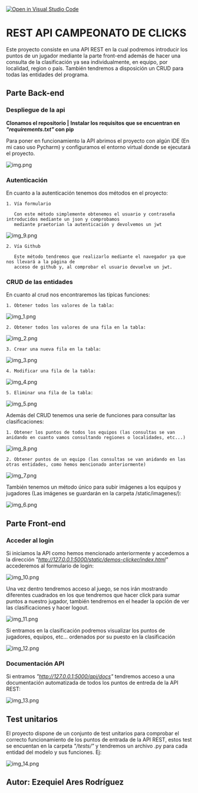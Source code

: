 [![Open in Visual Studio Code](https://classroom.github.com/assets/open-in-vscode-f059dc9a6f8d3a56e377f745f24479a46679e63a5d9fe6f495e02850cd0d8118.svg)](https://classroom.github.com/online_ide?assignment_repo_id=6809571&assignment_repo_type=AssignmentRepo)
# REST API CAMPEONATO DE CLICKS
Este proyecto consiste en una API REST en la cual podremos introducir los puntos de un jugador mediante
la parte front-end además de hacer una consulta de la clasificación ya sea individualmente, en equipo,
por localidad, region o país. También tendremos a disposición un CRUD para todas las entidades del programa.

## Parte Back-end

### Despliegue de la api
**Clonamos el repositorio |**
**Instalar los requisitos que se encuentran en *"requirements.txt"* con pip**

Para poner en funcionamiento la API abrimos el proyecto con algún IDE (En mi caso uso Pycharm)
y configuramos el entorno virtual donde se ejecutará el proyecto.

![img.png](ImagenesDocumentacion/img.png)

### Autenticación
En cuanto a la autenticación tenemos dos métodos en el proyecto:

    1. Vía formulario

       Con este método simplemente obtenemos el usuario y contraseña introducidos mediante un json y comprobamos
       mediante praetorian la autenticación y devolvemos un jwt
![img_9.png](ImagenesDocumentacion/img_9.png)

    2. Vía Github

       Este método tendremos que realizarlo mediante el navegador ya que nos llevará a la página de
       acceso de github y, al comprobar el usuario devuelve un jwt.

### CRUD de las entidades
En cuanto al crud nos encontraremos las tipicas funciones:

    1. Obtener todos los valores de la tabla:
       
 ![img_1.png](ImagenesDocumentacion/img_1.png)

    2. Obtener todos los valores de una fila en la tabla:

![img_2.png](ImagenesDocumentacion/img_2.png)

    3. Crear una nueva fila en la tabla:
![img_3.png](ImagenesDocumentacion/img_3.png)

    4. Modificar una fila de la tabla:
![img_4.png](ImagenesDocumentacion/img_4.png)

    5. Eliminar una fila de la tabla:
![img_5.png](ImagenesDocumentacion/img_5.png)

Además del CRUD tenemos una serie de funciones para consultar las clasificaciones:

    1. Obtener los puntos de todos los equipos (las consultas se van anidando en cuanto vamos consultando regiones o localidades, etc...)
![img_8.png](ImagenesDocumentacion/img_8.png)

    2. Obtener puntos de un equipo (las consultas se van anidando en las otras entidades, como hemos mencionado anteriormente)
![img_7.png](ImagenesDocumentacion/img_7.png)

También tenemos un método único para subir imágenes a los equipos y jugadores (Las imágenes se guardarán en la carpeta /static/imagenes/):

![img_6.png](ImagenesDocumentacion/img_6.png)

## Parte Front-end

### Acceder al login
Si iniciamos la API como hemos mencionado anteriormente y accedemos a la dirección *"http://127.0.0.1:5000/static/demos-clicker/index.html"*
accederemos al formulario de login:

![img_10.png](ImagenesDocumentacion/img_10.png)

Una vez dentro tendremos acceso al juego, se nos irán mostrando diferentes cuadrados en los que tendremos que hacer click para sumar puntos a nuestro
jugador, también tendremos en el header la opción de ver las clasificaciones y hacer logout.

![img_11.png](ImagenesDocumentacion/img_11.png)

Si entramos en la clasificación podremos visualizar los puntos de jugadores, equipos, etc... ordenados por su puesto en la clasificación

![img_12.png](ImagenesDocumentacion/img_12.png)

### Documentación API
Si entramos *"http://127.0.0.1:5000/api/docs"* tendremos acceso a una documentación automatizada de todos los puntos de entreda de la API REST:

![img_13.png](ImagenesDocumentacion/img_13.png)

## Test unitarios
El proyecto dispone de un conjunto de test unitarios para comprobar el correcto funcionamiento de los puntos de entrada
de la API REST, estos test se encuentan en la carpeta *"/tests/"* y tendremos un archivo .py para cada entidad del modelo y sus funciones. 
Ej:

![img_14.png](ImagenesDocumentacion/img_14.png)

## Autor: Ezequiel Ares Rodríguez